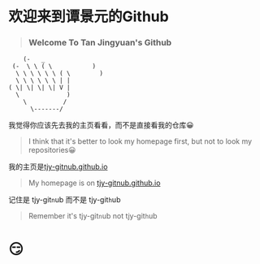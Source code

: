 # 欢迎来到谭景元的Github

> ### Welcome To Tan Jingyuan's Github

```
    (-   _
 (-  \ \ ( \           )
  \ \ \ \ \ \ ( \        )
  \ \ \ \ \ \ | |
( \| \| \| \| V |
  \             )
    \          /
      \-------/
```

我觉得你应该先去我的主页看看，而不是直接看我的仓库😀

> I think that it's better to look my homepage first, but not to look my repositories😀

我的主页是[tjy-gitnub.github.io](//tjy-gitnub.github.io)

> My homepage is on [tjy-gitnub.github.io](//tjy-gitnub.github.io)

记住是 tjy-git`n`ub 而不是 tjy-git`h`ub

> Remember it's tjy-git`n`ub not tjy-git`h`ub

# 😏
